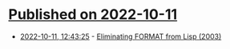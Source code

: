# [Published on 2022-10-11](index.md)

* [2022-10-11, 12:43:25](https://lobste.rs/s/v39lbr/eliminating_format_from_lisp_2003) - [Eliminating FORMAT from Lisp (2003)](http://cs-www.cs.yale.edu/homes/dvm/format-stinks.html)
